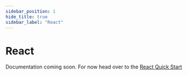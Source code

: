 ```yaml
---
sidebar_position: 1
hide_title: true
sidebar_label: "React"
---
```


# React

Documentation coming soon. For now head over to the [React Quick Start](/react-quick-start)
